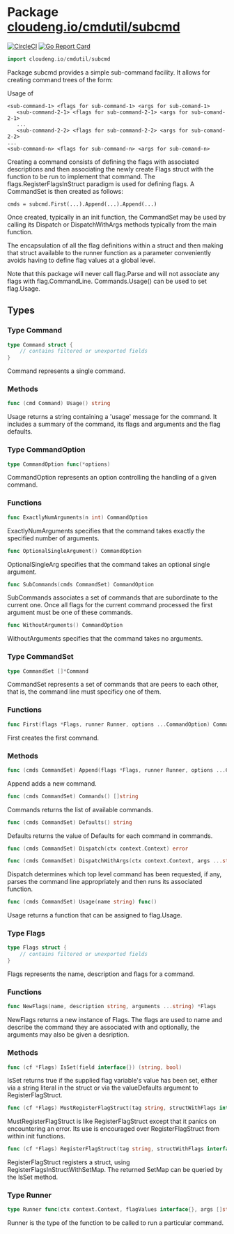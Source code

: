 # Package [cloudeng.io/cmdutil/subcmd](https://pkg.go.dev/cloudeng.io/cmdutil/subcmd?tab=doc)
[![CircleCI](https://circleci.com/gh/cloudengio/go.gotools.svg?style=svg)](https://circleci.com/gh/cloudengio/go.gotools) [![Go Report Card](https://goreportcard.com/badge/cloudeng.io/cmdutil/subcmd)](https://goreportcard.com/report/cloudeng.io/cmdutil/subcmd)

```go
import cloudeng.io/cmdutil/subcmd
```

Package subcmd provides a simple sub-command facility. It allows for
creating command trees of the form:

Usage of <tool>

    <sub-command-1> <flags for sub-command-1> <args for sub-comand-1>
       <sub-command-2-1> <flags for sub-command-2-1> <args for sub-comand-2-1>
       ...
       <sub-command-2-2> <flags for sub-command-2-2> <args for sub-comand-2-2>
    ...
    <sub-command-n> <flags for sub-command-n> <args for sub-comand-n>

Creating a command consists of defining the flags with associated
descriptions and then associating the newly create Flags struct with the
function to be run to implement that command. The
flags.RegisterFlagsInStruct paradigm is used for defining flags. A
CommandSet is then created as follows:

    cmds = subcmd.First(...).Append(...).Append(...)

Once created, typically in an init function, the CommandSet may be used by
calling its Dispatch or DispatchWithArgs methods typically from the main
function.

The encapsulation of all the flag definitions within a struct and then
making that struct available to the runner function as a parameter
conveniently avoids having to define flag values at a global level.

Note that this package will never call flag.Parse and will not associate any
flags with flag.CommandLine. Commands.Usage() can be used to set flag.Usage.

## Types
### Type Command
```go
type Command struct {
	// contains filtered or unexported fields
}
```
Command represents a single command.

### Methods

```go
func (cmd Command) Usage() string
```
Usage returns a string containing a 'usage' message for the command. It
includes a summary of the command, its flags and arguments and the flag
defaults.




### Type CommandOption
```go
type CommandOption func(*options)
```
CommandOption represents an option controlling the handling of a given
command.

### Functions

```go
func ExactlyNumArguments(n int) CommandOption
```
ExactlyNumArguments specifies that the command takes exactly the specified
number of arguments.


```go
func OptionalSingleArgument() CommandOption
```
OptionalSingleArg specifies that the command takes an optional single
argument.


```go
func SubCommands(cmds CommandSet) CommandOption
```
SubCommands associates a set of commands that are subordinate to the current
one. Once all flags for the current command processed the first argument
must be one of these commands.


```go
func WithoutArguments() CommandOption
```
WithoutArguments specifies that the command takes no arguments.




### Type CommandSet
```go
type CommandSet []*Command
```
CommandSet represents a set of commands that are peers to each other, that
is, the command line must specificy one of them.

### Functions

```go
func First(flags *Flags, runner Runner, options ...CommandOption) CommandSet
```
First creates the first command.



### Methods

```go
func (cmds CommandSet) Append(flags *Flags, runner Runner, options ...CommandOption) CommandSet
```
Append adds a new command.


```go
func (cmds CommandSet) Commands() []string
```
Commands returns the list of available commands.


```go
func (cmds CommandSet) Defaults() string
```
Defaults returns the value of Defaults for each command in commands.


```go
func (cmds CommandSet) Dispatch(ctx context.Context) error
```


```go
func (cmds CommandSet) DispatchWithArgs(ctx context.Context, args ...string) error
```
Dispatch determines which top level command has been requested, if any,
parses the command line appropriately and then runs its associated function.


```go
func (cmds CommandSet) Usage(name string) func()
```
Usage returns a function that can be assigned to flag.Usage.




### Type Flags
```go
type Flags struct {
	// contains filtered or unexported fields
}
```
Flags represents the name, description and flags for a command.

### Functions

```go
func NewFlags(name, description string, arguments ...string) *Flags
```
NewFlags returns a new instance of Flags. The flags are used to name and
describe the command they are associated with and optionally, the arguments
may also be given a desription.



### Methods

```go
func (cf *Flags) IsSet(field interface{}) (string, bool)
```
IsSet returns true if the supplied flag variable's value has been set,
either via a string literal in the struct or via the valueDefaults argument
to RegisterFlagStruct.


```go
func (cf *Flags) MustRegisterFlagStruct(tag string, structWithFlags interface{}, valueDefaults map[string]interface{}, usageDefaults map[string]string)
```
MustRegisterFlagStruct is like RegisterFlagStruct except that it panics on
encountering an error. Its use is encouraged over RegisterFlagStruct from
within init functions.


```go
func (cf *Flags) RegisterFlagStruct(tag string, structWithFlags interface{}, valueDefaults map[string]interface{}, usageDefaults map[string]string) error
```
RegisterFlagStruct registers a struct, using
RegisterFlagsInStructWithSetMap. The returned SetMap can be queried by the
IsSet method.




### Type Runner
```go
type Runner func(ctx context.Context, flagValues interface{}, args []string) error
```
Runner is the type of the function to be called to run a particular command.





